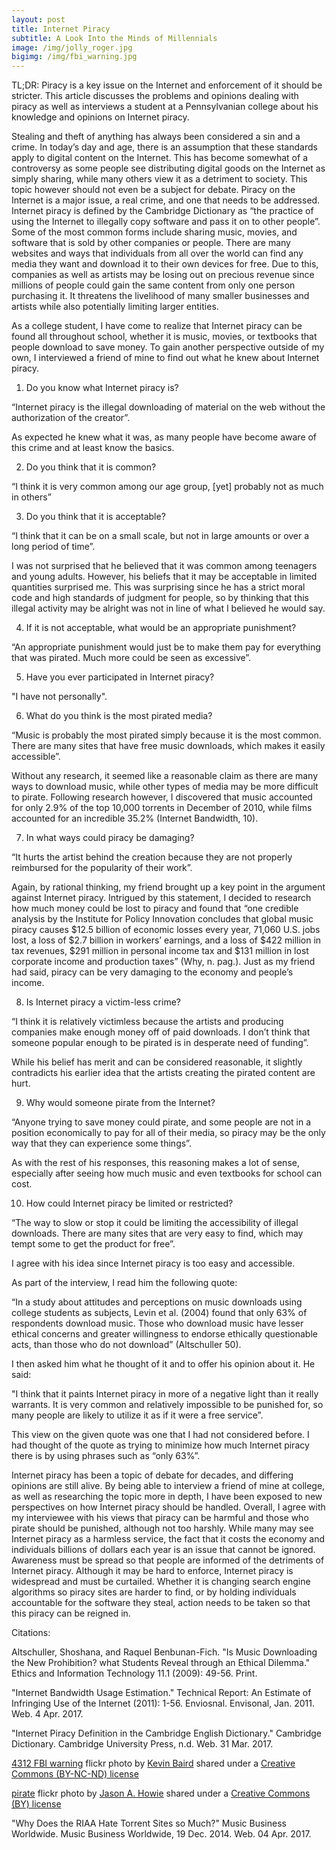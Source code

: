 ```yaml
---
layout: post
title: Internet Piracy
subtitle: A Look Into the Minds of Millennials
image: /img/jolly_roger.jpg
bigimg: /img/fbi_warning.jpg
---
```

TL;DR: Piracy is a key issue on the Internet and enforcement of it should be stricter. This article discusses the problems and opinions dealing with piracy as well as interviews a student at a Pennsylvanian college about his knowledge and opinions on Internet piracy.

Stealing and theft of anything has always been considered a sin and a crime. In today’s day and age, there is an assumption that these standards apply to digital content on the Internet. This has become somewhat of a controversy as some people see distributing digital goods on the Internet as simply sharing, while many others view it as a detriment to society. This topic however should not even be a subject for debate. Piracy on the Internet is a major issue, a real crime, and one that needs to be addressed. Internet piracy is defined by the Cambridge Dictionary as “the practice of using the Internet to illegally copy software and pass it on to other people”. Some of the most common forms include sharing music, movies, and software that is sold by other companies or people. There are many websites and ways that individuals from all over the world can find any media they want and download it to their own devices for free. Due to this, companies as well as artists may be losing out on precious revenue since millions of people could gain the same content from only one person purchasing it. It threatens the livelihood of many smaller businesses and artists while also potentially limiting larger entities.

As a college student, I have come to realize that Internet piracy can be found all throughout school, whether it is music, movies, or textbooks that people download to save money. To gain another perspective outside of my own, I interviewed a friend of mine to find out what he knew about Internet piracy. 

1) Do you know what Internet piracy is?
	
“Internet piracy is the illegal downloading of material on the web without the authorization of the creator”. 

As expected he knew what it was, as many people have become aware of this crime and at least know the basics.

2) Do you think that it is common?
	
“I think it is very common among our age group, [yet] probably not as much in others” 

3) Do you think that it is acceptable?
	
“I think that it can be on a small scale, but not in large amounts or over a long period of time”.

I was not surprised that he believed that it was common among teenagers and young adults. However, his beliefs that it may be acceptable in limited quantities surprised me. This was surprising since he has a strict moral code and high standards of judgment for people, so by thinking that this illegal activity may be alright was not in line of what I believed he would say.

4) If it is not acceptable, what would be an appropriate punishment?
	
“An appropriate punishment would just be to make them pay for everything that was pirated. Much more could be seen as excessive”. 

5) Have you ever participated in Internet piracy?
	
"I have not personally".

6) What do you think is the most pirated media?
	
“Music is probably the most pirated simply because it is the most common. There are many sites that have free music downloads, which makes it easily accessible”. 

Without any research, it seemed like a reasonable claim as there are many ways to download music, while other types of media may be more difficult to pirate. Following research however, I discovered that music accounted for only 2.9% of the top 10,000 torrents in December of 2010, while films accounted for an incredible 35.2% (Internet Bandwidth, 10).

7) In what ways could piracy be damaging?
	
“It hurts the artist behind the creation because they are not properly reimbursed for the popularity of their work”. 

Again, by rational thinking, my friend brought up a key point in the argument against Internet piracy. Intrigued by this statement, I decided to research how much money could be lost to piracy and found that “one credible analysis by the Institute for Policy Innovation concludes that global music piracy causes $12.5 billion of economic losses every year, 71,060 U.S. jobs lost, a loss of $2.7 billion in workers’ earnings, and a loss of $422 million in tax revenues, $291 million in personal income tax and $131 million in lost corporate income and production taxes” (Why, n. pag.). Just as my friend had said, piracy can be very damaging to the economy and people’s income.

8) Is Internet piracy a victim-less crime?

“I think it is relatively victimless because the artists and producing companies make enough money off of paid downloads. I don’t think that someone popular enough to be pirated is in desperate need of funding”. 

While his belief has merit and can be considered reasonable, it slightly contradicts his earlier idea that the artists creating the pirated content are hurt.

9) Why would someone pirate from the Internet?
	
“Anyone trying to save money could pirate, and some people are not in a position economically to pay for all of their media, so piracy may be the only way that they can experience some things”. 

As with the rest of his responses, this reasoning makes a lot of sense, especially after seeing how much music and even textbooks for school can cost. 

10) How could Internet piracy be limited or restricted?

“The way to slow or stop it could be limiting the accessibility of illegal downloads. There are many sites that are very easy to find, which may tempt some to get the product for free”. 

I agree with his idea since Internet piracy is too easy and accessible.

As part of the interview, I read him the following quote: 

“In a study about attitudes and perceptions on music downloads using college students as subjects, Levin et al. (2004) found that only 63% of respondents download music. Those who download music have lesser ethical concerns and greater willingness to endorse ethically questionable acts, than those who do not download” (Altschuller 50). 

I then asked him what he thought of it and to offer his opinion about it. He said:

"I think that it paints Internet piracy in more of a negative light than it really warrants. It is very common and relatively impossible to be punished for, so many people are likely to utilize it as if it were a free service”.

This view on the given quote was one that I had not considered before. I had thought of the quote as trying to minimize how much Internet piracy there is by using phrases such as “only 63%”.

Internet piracy has been a topic of debate for decades, and differing opinions are still alive. By being able to interview a friend of mine at college, as well as researching the topic more in depth, I have been exposed to new perspectives on how Internet piracy should be handled. Overall, I agree with my interviewee with his views that piracy can be harmful and those who pirate should be punished, although not too harshly. While many may see Internet piracy as a harmless service, the fact that it costs the economy and individuals billions of dollars each year is an issue that cannot be ignored. Awareness must be spread so that people are informed of the detriments of Internet piracy. Although it may be hard to enforce, Internet piracy is widespread and must be curtailed. Whether it is changing search engine algorithms so piracy sites are harder to find, or by holding individuals accountable for the software they steal, action needs to be taken so that this piracy can be reigned in.


Citations:

Altschuller, Shoshana, and Raquel Benbunan-Fich. "Is Music Downloading the New Prohibition? what 	 Students Reveal through an Ethical Dilemma." Ethics and Information Technology 11.1 		(2009): 49-56. Print.

"Internet Bandwidth Usage Estimation." Technical Report: An Estimate of Infringing Use of the 		Internet (2011): 1-56. Enviosnal. Envisonal, Jan. 2011. Web. 4 Apr. 2017.

"Internet Piracy Definition in the Cambridge English Dictionary." Cambridge Dictionary. 		Cambridge University Press, n.d. Web. 31 Mar. 2017.

<a title="4312 FBI warning" href="https://flickr.com/photos/kevlar/529322295">4312 FBI warning</a> flickr photo by <a href="https://flickr.com/people/kevlar">Kevin Baird</a> shared under a <a href="https://creativecommons.org/licenses/by-nc-nd/2.0/">Creative Commons (BY-NC-ND) license</a>

<a title="pirate" href="https://flickr.com/photos/jasonahowie/464780408">pirate</a> flickr photo by <a href="https://flickr.com/people/jasonahowie">Jason A. Howie</a> shared under a <a href="https://creativecommons.org/licenses/by/2.0/">Creative Commons (BY) license</a>

"Why Does the RIAA Hate Torrent Sites so Much?" Music Business Worldwide. Music Business 		Worldwide, 19 Dec. 2014. Web. 04 Apr. 2017.
